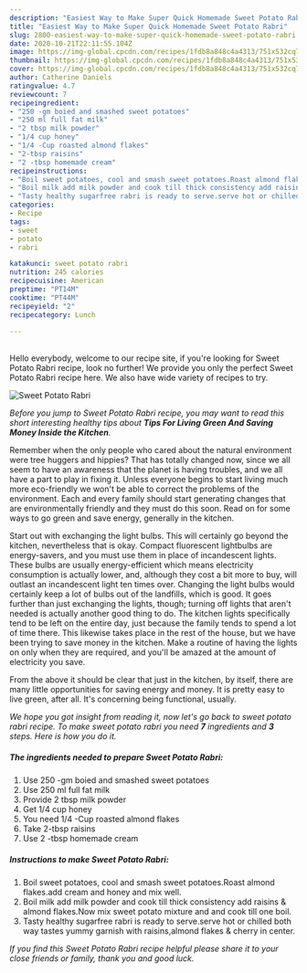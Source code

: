 ```yaml
---
description: "Easiest Way to Make Super Quick Homemade Sweet Potato Rabri"
title: "Easiest Way to Make Super Quick Homemade Sweet Potato Rabri"
slug: 2800-easiest-way-to-make-super-quick-homemade-sweet-potato-rabri
date: 2020-10-21T22:11:55.104Z
image: https://img-global.cpcdn.com/recipes/1fdb8a848c4a4313/751x532cq70/sweet-potato-rabri-recipe-main-photo.jpg
thumbnail: https://img-global.cpcdn.com/recipes/1fdb8a848c4a4313/751x532cq70/sweet-potato-rabri-recipe-main-photo.jpg
cover: https://img-global.cpcdn.com/recipes/1fdb8a848c4a4313/751x532cq70/sweet-potato-rabri-recipe-main-photo.jpg
author: Catherine Daniels
ratingvalue: 4.7
reviewcount: 7
recipeingredient:
- "250 -gm boied and smashed sweet potatoes"
- "250 ml full fat milk"
- "2 tbsp milk powder"
- "1/4 cup honey"
- "1/4 -Cup roasted almond flakes"
- "2-tbsp raisins"
- "2 -tbsp homemade cream"
recipeinstructions:
- "Boil sweet potatoes, cool and smash sweet potatoes.Roast almond flakes.add cream and honey and mix well."
- "Boil milk add milk powder and cook till thick consistency add raisins &amp; almond flakes.Now mix sweet potato mixture and and cook till one boil."
- "Tasty healthy sugarfree rabri is ready to serve.serve hot or chilled both way tastes yummy garnish with raisins,almond flakes &amp; cherry in center."
categories:
- Recipe
tags:
- sweet
- potato
- rabri

katakunci: sweet potato rabri 
nutrition: 245 calories
recipecuisine: American
preptime: "PT14M"
cooktime: "PT44M"
recipeyield: "2"
recipecategory: Lunch

---
```

<br>
Hello everybody, welcome to our recipe site, if you're looking for Sweet Potato Rabri recipe, look no further! We provide you only the perfect Sweet Potato Rabri recipe here. We also have wide variety of recipes to try.
<br>


![Sweet Potato Rabri](https://img-global.cpcdn.com/recipes/1fdb8a848c4a4313/751x532cq70/sweet-potato-rabri-recipe-main-photo.jpg)

<i>Before you jump to Sweet Potato Rabri recipe, you may want to read this short interesting healthy tips about 
<strong>Tips For Living Green And Saving Money Inside the Kitchen</strong>.</i>
</br>

Remember when the only people who cared about the natural environment were tree huggers and hippies? That has totally changed now, since we all seem to have an awareness that the planet is having troubles, and we all have a part to play in fixing it. Unless everyone begins to start living much more eco-friendly we won't be able to correct the problems of the environment. Each and every family should start generating changes that are environmentally friendly and they must do this soon. Read on for some ways to go green and save energy, generally in the kitchen.

Start out with exchanging the light bulbs. This will certainly go beyond the kitchen, nevertheless that is okay. Compact fluorescent lightbulbs are energy-savers, and you must use them in place of incandescent lights. These bulbs are usually energy-efficient which means electricity consumption is actually lower, and, although they cost a bit more to buy, will outlast an incandescent light ten times over. Changing the light bulbs would certainly keep a lot of bulbs out of the landfills, which is good. It goes further than just exchanging the lights, though; turning off lights that aren't needed is actually another good thing to do. The kitchen lights specifically tend to be left on the entire day, just because the family tends to spend a lot of time there. This likewise takes place in the rest of the house, but we have been trying to save money in the kitchen. Make a routine of having the lights on only when they are required, and you'll be amazed at the amount of electricity you save.

From the above it should be clear that just in the kitchen, by itself, there are many little opportunities for saving energy and money. It is pretty easy to live green, after all. It's concerning being functional, usually.


<i>We hope you got insight from reading it, now let's go back to sweet potato rabri recipe. To make sweet potato rabri you need <strong>7</strong> ingredients and <strong>3</strong> steps. Here is how you do it.
</i>

##### The ingredients needed to prepare Sweet Potato Rabri:

1. Use 250 -gm boied and smashed sweet potatoes
1. Use 250 ml full fat milk
1. Provide 2 tbsp milk powder
1. Get 1/4 cup honey
1. You need 1/4 -Cup roasted almond flakes
1. Take 2-tbsp raisins
1. Use 2 -tbsp homemade cream


##### Instructions to make Sweet Potato Rabri:

1. Boil sweet potatoes, cool and smash sweet potatoes.Roast almond flakes.add cream and honey and mix well.
1. Boil milk add milk powder and cook till thick consistency add raisins &amp; almond flakes.Now mix sweet potato mixture and and cook till one boil.
1. Tasty healthy sugarfree rabri is ready to serve.serve hot or chilled both way tastes yummy garnish with raisins,almond flakes &amp; cherry in center.


<i>If you find this Sweet Potato Rabri recipe helpful please share it to your close friends or family, thank you and good luck.</i>
